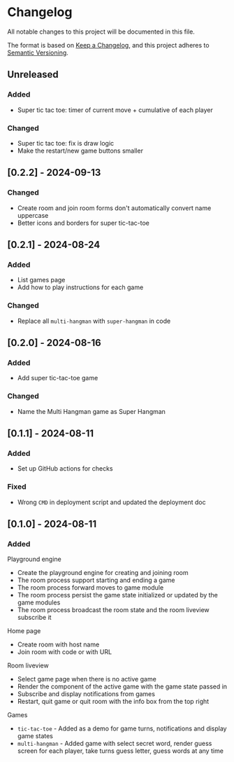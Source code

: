 # Changelog

All notable changes to this project will be documented in this file.

The format is based on [Keep a Changelog](https://keepachangelog.com/en/1.1.0/),
and this project adheres to [Semantic Versioning](https://semver.org/spec/v2.0.0.html).

## Unreleased

### Added

- Super tic tac toe: timer of current move + cumulative of each player

### Changed

- Super tic tac toe: fix is draw logic
- Make the restart/new game buttons smaller

## [0.2.2] - 2024-09-13

### Changed

- Create room and join room forms don't automatically convert name uppercase
- Better icons and borders for super tic-tac-toe

## [0.2.1] - 2024-08-24

### Added

- List games page
- Add how to play instructions for each game

### Changed

- Replace all `multi-hangman` with `super-hangman` in code

## [0.2.0] - 2024-08-16

### Added

- Add super tic-tac-toe game

### Changed

- Name the Multi Hangman game as Super Hangman

## [0.1.1] - 2024-08-11

### Added

- Set up GitHub actions for checks

### Fixed

- Wrong `CMD` in deployment script and updated the deployment doc

## [0.1.0] - 2024-08-11

### Added

Playground engine

- Create the playground engine for creating and joining room
- The room process support starting and ending a game
- The room process forward moves to game module
- The room process persist the game state initialized or updated by the game
  modules
- The room process broadcast the room state and the room liveview subscribe it

Home page

- Create room with host name
- Join room with code or with URL

Room liveview

- Select game page when there is no active game
- Render the component of the active game with the game state passed in
- Subscribe and display notifications from games
- Restart, quit game or quit room with the info box from the top right

Games

- `tic-tac-toe` - Added as a demo for game turns, notifications and display
  game states
- `multi-hangman` - Added game with select secret word, render guess screen for
  each player, take turns guess letter, guess words at any time
